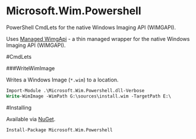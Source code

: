 Microsoft.Wim.Powershell
========================

PowerShell CmdLets for the native Windows Imaging API (WIMGAPI).

Uses [Managed WimgApi](https://managedwimgapi.codeplex.com/) - a thin managed wrapper for the native Windows Imaging API (WIMGAPI).

#CmdLets


###WriteWimImage

Writes a Windows Image (`*.wim`) to a location.

```ps
Import-Module .\Microsoft.Wim.Powershell.dll-Verbose 
Write-WimImage -WimPath G:\sources\install.wim -TargetPath E:\
```

#Installing

Available via [NuGet](https://www.nuget.org/packages/Microsoft.Wim.Powershell/).

```ps
Install-Package Microsoft.Wim.Powershell
```